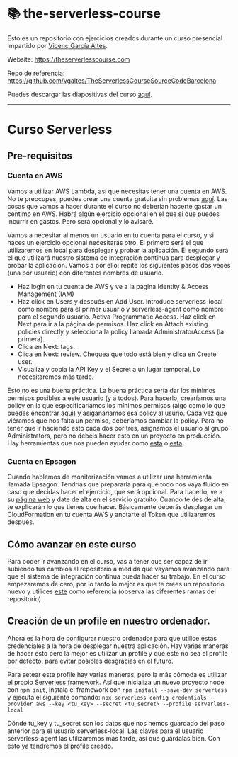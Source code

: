 # 📚 the-serverless-course

Esto es un repositorio con ejercicios creados durante un curso presencial impartido por [Vicenç García Altés](https://github.com/vgaltes).

Website: https://theserverlesscourse.com

Repo de referencia: https://github.com/vgaltes/TheServerlessCourseSourceCodeBarcelona

Puedes descargar las diapositivas del curso [aquí](./docs-assets/Serverless-Course-Bcn.pdf).

------ 

# Curso Serverless

## Pre-requisitos

### Cuenta en AWS

Vamos a utilizar AWS Lambda, así que necesitas tener una cuenta en AWS. No te preocupes, puedes crear una cuenta gratuita sin problemas [aquí](https://aws.amazon.com/free/start-your-free-trial/). Las cosas que vamos a hacer durante el curso no deberían hacerte gastar un céntimo en AWS. Habrá algún ejercicio opcional en el que si que puedes incurrir en gastos. Pero será opcional y lo avisaré.

Vamos a necesitar al menos un usuario en tu cuenta para el curso, y si haces un ejercicio opcional necesitarás otro. El primero será el que utilizaremos en local para desplegar y probar la aplicación. El segundo será el que utilizará nuestro sistema de integración contínua para desplegar y probar la aplicación. Vamos a por ello: repite los siguientes pasos dos veces (una por usuario) con diferentes nombres de usuario.

 - Haz login en tu cuenta de AWS y ve a la página Identity & Access Management (IAM)
 - Haz click en Users y después en Add User. Introduce serverless-local como nombre para el primer usuario y serverless-agent como nombre para el segundo usuario. Activa Programmatic Access. Haz click en Next para ir a la página de permisos. Haz click en Attach existing policies directly y selecciona la policy llamada AdministratorAccess (la primera).
 - Clica en Next: tags.
 - Clica en Next: review. Chequea que todo está bien y clica en Create user.
 - Visualiza y copia la API Key y el Secret a un lugar temporal. Lo necesitaremos más tarde.

Esto no es una buena práctica. La buena práctica sería dar los mínimos permisos posibles a este usuario (y a todos). Para hacerlo, crearíamos una policy en la que especificaríamos los mínimos permisos (algo como lo que puedes encontrar [aqui](https://gist.githubusercontent.com/ServerlessBot/7618156b8671840a539f405dea2704c8/raw/bfc213d5b20ad0192217d5035ff526792535bdab/IAMCredentials.json)) y asiganaríamos esa policy al usurio. Cada vez que viéramos que nos falta un permiso, deberíamos cambiar la policy. Para no tener que ir haciendo esto cada dos por tres, asignamos el usuario al grupo Administrators, pero no debéis hacer esto en un proyecto en producción. Hay herramientas que nos pueden ayudar como [esta](https://www.trek10.com/blog/excess-access-exorcism-with-aws-config/) o [esta](https://github.com/dancrumb/generator-serverless-policy).

### Cuenta en Epsagon

Cuando hablemos de monitorización vamos a utilizar una herramienta llamada Epsagon. Tendrías que prepararla para que todo nos vaya fluido en caso que decidas hacer el ejercicio, que será opcional. Para hacerlo, ve a su [página web](https://epsagon.com/) y date de alta en el servicio gratuito. Cuando te des de alta, te explicarán lo que tienes que hacer. Básicamente deberás desplegar un CloudFormation en tu cuenta AWS y anotarte el Token que utilizaremos después.

## Cómo avanzar en este curso

Para poder ir avanzando en el curso, vas a tener que ser capaz de ir subiendo tus cambios al repositorio a medida que vayamos avanzando para que el sistema de integración contínua pueda hacer su trabajo. En el curso empezaremos de cero, por lo tanto lo mejor es que te crees un repositorio nuevo y utilices [este](https://github.com/vgaltes/TheServerlessCourseSourceCodeBarcelona) como referencia (observa las diferentes ramas del repositorio).

## Creación de un profile en nuestro ordenador.

Ahora es la hora de configurar nuestro ordenador para que utilice estas credenciales a la hora de desplegar nuestra aplicación. Hay varias maneras de hacer esto pero la mejor es utilizar un profile y que este no sea el profile por defecto, para evitar posibles desgracias en el futuro.

Para setear este profile hay varias maneras, pero la más cómoda es utilizar el propio [Serverless framework](https://serverless.com/). Así que inicializa un nuevo proyecto node con `npm init`, instala el framework con `npm install --save-dev serverless` y ejecuta el siguiente comando: `npx serverless config credentials --provider aws --key <tu_key> --secret <tu_secret> --profile serverless-local`

Dónde tu_key y tu_secret son los datos que nos hemos guardado del paso anterior para el usuario serverless-local. Las claves para el usuario serverless-agent las utilizaremos más tarde, así que guárdalas bien. Con esto ya tendremos el profile creado.
